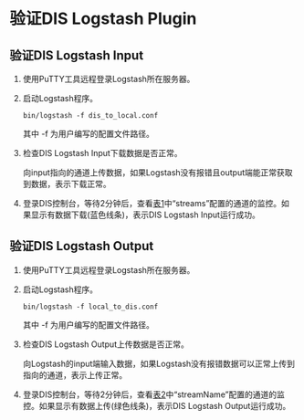# 验证DIS Logstash Plugin<a name="dgc_01_0240"></a>

## 验证DIS Logstash Input<a name="zh-cn_topic_0194140783_section51995384541"></a>

1.  使用PuTTY工具远程登录Logstash所在服务器。
2.  启动Logstash程序。

    ```
    bin/logstash -f dis_to_local.conf
    ```

    其中 -f 为用户编写的配置文件路径。

3.  检查DIS Logstash Input下载数据是否正常。

    向input指向的通道上传数据，如果Logstash没有报错且output端能正常获取到数据，表示下载正常。

4.  登录DIS控制台，等待2分钟后，查看[表1](配置DIS-Logstash-Plugin.md#zh-cn_topic_0194140892_table57792315343)中“streams”配置的通道的监控。如果显示有数据下载\(蓝色线条\)，表示DIS Logstash Input运行成功。

## 验证DIS Logstash Output<a name="zh-cn_topic_0194140783_section865661316574"></a>

1.  使用PuTTY工具远程登录Logstash所在服务器。
2.  启动Logstash程序。

    ```
    bin/logstash -f local_to_dis.conf
    ```

    其中 -f 为用户编写的配置文件路径。

3.  检查DIS Logstash Output上传数据是否正常。

    向Logstash的input端输入数据，如果Logstash没有报错数据可以正常上传到指向的通道，表示上传正常。

4.  登录DIS控制台，等待2分钟后，查看[表2](配置DIS-Logstash-Plugin.md#zh-cn_topic_0194140892_table151821388539)中“streamName”配置的通道的监控。如果显示有数据上传\(绿色线条\)，表示DIS Logstash Output运行成功。

